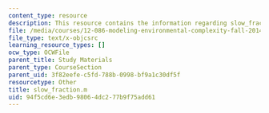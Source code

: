 ```yaml
---
content_type: resource
description: This resource contains the information regarding slow_fraction.m.
file: /media/courses/12-086-modeling-environmental-complexity-fall-2014/94f5cd6e3edb98064dc277b9f75add61_slow_fraction.m
file_type: text/x-objcsrc
learning_resource_types: []
ocw_type: OCWFile
parent_title: Study Materials
parent_type: CourseSection
parent_uid: 3f82eefe-c5fd-788b-0998-bf9a1c30df5f
resourcetype: Other
title: slow_fraction.m
uid: 94f5cd6e-3edb-9806-4dc2-77b9f75add61
---
```

